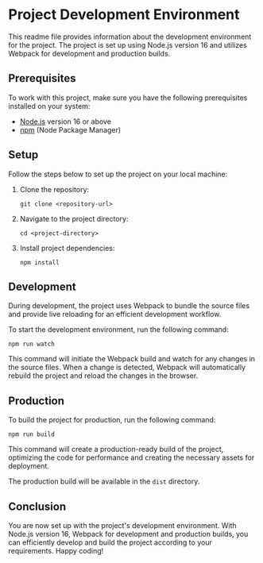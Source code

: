 # Project Development Environment

This readme file provides information about the development environment for the project. The project is set up using Node.js version 16 and utilizes Webpack for development and production builds.

## Prerequisites

To work with this project, make sure you have the following prerequisites installed on your system:

- [Node.js](https://nodejs.org/en/) version 16 or above
- [npm](https://www.npmjs.com/) (Node Package Manager)

## Setup

Follow the steps below to set up the project on your local machine:

1. Clone the repository: 

   ```shell
   git clone <repository-url>
   ```

2. Navigate to the project directory:

   ```shell
   cd <project-directory>
   ```

3. Install project dependencies:

   ```shell
   npm install
   ```

## Development

During development, the project uses Webpack to bundle the source files and provide live reloading for an efficient development workflow.

To start the development environment, run the following command:

```shell
npm run watch
```

This command will initiate the Webpack build and watch for any changes in the source files. When a change is detected, Webpack will automatically rebuild the project and reload the changes in the browser.

## Production

To build the project for production, run the following command:

```shell
npm run build
```

This command will create a production-ready build of the project, optimizing the code for performance and creating the necessary assets for deployment.

The production build will be available in the `dist` directory.

## Conclusion

You are now set up with the project's development environment. With Node.js version 16, Webpack for development and production builds, you can efficiently develop and build the project according to your requirements. Happy coding!